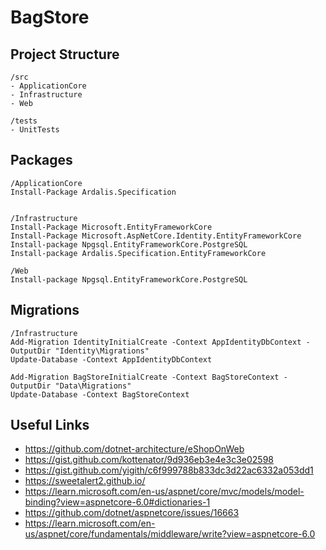 # BagStore

## Project Structure

```
/src
- ApplicationCore
- Infrastructure
- Web

/tests
- UnitTests
```

## Packages
```
/ApplicationCore
Install-Package Ardalis.Specification


/Infrastructure
Install-Package Microsoft.EntityFrameworkCore
Install-Package Microsoft.AspNetCore.Identity.EntityFrameworkCore
Install-package Npgsql.EntityFrameworkCore.PostgreSQL
Install-package Ardalis.Specification.EntityFrameworkCore

/Web
Install-package Npgsql.EntityFrameworkCore.PostgreSQL

```
## Migrations
```
/Infrastructure
Add-Migration IdentityInitialCreate -Context AppIdentityDbContext -OutputDir "Identity\Migrations"
Update-Database -Context AppIdentityDbContext

Add-Migration BagStoreInitialCreate -Context BagStoreContext -OutputDir "Data\Migrations"
Update-Database -Context BagStoreContext

```

## Useful Links
* https://github.com/dotnet-architecture/eShopOnWeb
* https://gist.github.com/kottenator/9d936eb3e4e3c3e02598
* https://gist.github.com/yigith/c6f999788b833dc3d22ac6332a053dd1
* https://sweetalert2.github.io/
* https://learn.microsoft.com/en-us/aspnet/core/mvc/models/model-binding?view=aspnetcore-6.0#dictionaries-1
* https://github.com/dotnet/aspnetcore/issues/16663
* https://learn.microsoft.com/en-us/aspnet/core/fundamentals/middleware/write?view=aspnetcore-6.0
